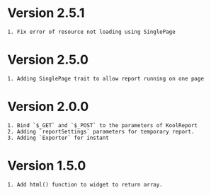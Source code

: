 # Version 2.5.1
    1. Fix error of resource not loading using SinglePage 

# Version 2.5.0
    1. Adding SinglePage trait to allow report running on one page

# Version 2.0.0
    1. Bind `$_GET` and `$_POST` to the parameters of KoolReport
    2. Adding `reportSettings` parameters for temporary report.
    3. Adding `Exporter` for instant

# Version 1.5.0
    1. Add html() function to widget to return array.